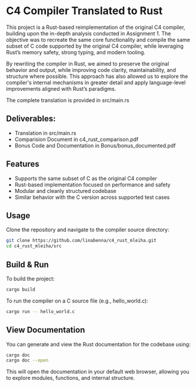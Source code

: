 # C4 Compiler Translated to Rust

This project is a Rust-based reimplementation of the original C4 compiler, building upon the in-depth analysis conducted in Assignment 1. The objective was to recreate the same core functionality and compile the same subset of C code supported by the original C4 compiler, while leveraging Rust’s memory safety, strong typing, and modern tooling.

By rewriting the compiler in Rust, we aimed to preserve the original behavior and output, while improving code clarity, maintainability, and structure where possible. This approach has also allowed us to explore the compiler's internal mechanisms in greater detail and apply language-level improvements aligned with Rust’s paradigms.

The complete translation is provided in src/main.rs

## Deliverables:
- Translation in src/main.rs
- Comparision Document in c4_rust_comparison.pdf
- Bonus Code and Documentation in Bonus/bonus_documented.pdf

## Features
- Supports the same subset of C as the original C4 compiler  
- Rust-based implementation focused on performance and safety  
- Modular and cleanly structured codebase  
- Similar behavior with the C version across supported test cases  

## Usage
Clone the repository and navigate to the compiler source directory:

```bash
git clone https://github.com/linabenna/c4_rust_mleiha.git
cd c4_rust_mleiha/src
```
## Build & Run
To build the project:
```bash
cargo build
```
To run the compiler on a C source file (e.g., hello_world.c):
```bash
cargo run -- hello_world.c
```

## View Documentation
You can generate and view the Rust documentation for the codebase using:
```bash
cargo doc
cargo doc --open
```
This will open the documentation in your default web browser, allowing you to explore modules, functions, and internal structure.
